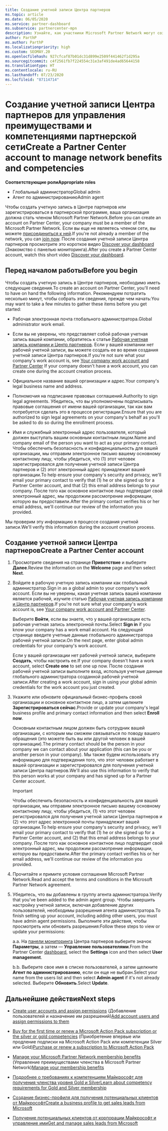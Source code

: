 ```yaml
---
title: Создание учетной записи Центра партнеров
ms.topic: article
ms.date: 06/05/2020
ms.service: partner-dashboard
ms.subservice: partnercenter-mpn
description: Узнайте, как участники Microsoft Partner Network могут создать учетную запись Центра партнеров для управления своими преимуществами и компетенциями в рамках партнерской сети.
author: ParthP
ms.author: ParthP
ms.localizationpriority: high
ms.custom: SEOMAY.20
ms.openlocfilehash: 927cfcaf87b01dc31d899e2509f441462f1d295a
ms.sourcegitcommit: c4f2561fb7f224554c31e3af491de4ad65644158
ms.translationtype: HT
ms.contentlocale: ru-RU
ms.lasthandoff: 07/23/2020
ms.locfileid: "87114714"
---
```

# <a name="create-a-partner-center-account-to-manage-network-benefits-and-competencies"></a><span data-ttu-id="2e050-103">Создание учетной записи Центра партнеров для управления преимуществами и компетенциями партнерской сети</span><span class="sxs-lookup"><span data-stu-id="2e050-103">Create a Partner Center account to manage network benefits and competencies</span></span>

<span data-ttu-id="2e050-104">**Соответствующие роли**</span><span class="sxs-lookup"><span data-stu-id="2e050-104">**Appropriate roles**</span></span>

- <span data-ttu-id="2e050-105">Глобальный администратор</span><span class="sxs-lookup"><span data-stu-id="2e050-105">Global admin</span></span>
- <span data-ttu-id="2e050-106">Агент по администрированию</span><span class="sxs-lookup"><span data-stu-id="2e050-106">Admin agent</span></span>

<span data-ttu-id="2e050-107">Чтобы создать учетную запись в Центре партнеров или зарегистрироваться в партнерской программе, ваша организация должна стать членом Microsoft Partner Network.</span><span class="sxs-lookup"><span data-stu-id="2e050-107">Before you can create an account on Partner Center, your company must be a member of the Microsoft Partner Network.</span></span> <span data-ttu-id="2e050-108">Если вы еще не являетесь членом сети, вы можете [присоединиться к ней](https://partner.microsoft.com/commercial#).</span><span class="sxs-lookup"><span data-stu-id="2e050-108">If you're not already a member of the network, you can [join now](https://partner.microsoft.com/commercial#).</span></span> <span data-ttu-id="2e050-109">После создания учетной записи Центра партнеров просмотрите это короткое видео [Discover your dashboard](https://vimeo.com/290338211) (Знакомство с панелью мониторинга).</span><span class="sxs-lookup"><span data-stu-id="2e050-109">After you create a Partner Center account, watch this short video [Discover your dashboard](https://vimeo.com/290338211).</span></span>

## <a name="before-you-begin"></a><span data-ttu-id="2e050-110">Перед началом работы</span><span class="sxs-lookup"><span data-stu-id="2e050-110">Before you begin</span></span>

<span data-ttu-id="2e050-111">Чтобы создать учетную запись в Центре партнеров, необходимо иметь следующие сведения.</span><span class="sxs-lookup"><span data-stu-id="2e050-111">To create an account on Partner Center, you'll need to have on hand the following information.</span></span> <span data-ttu-id="2e050-112">Рекомендуем потратить несколько минут, чтобы собрать эти сведения, прежде чем начать:</span><span class="sxs-lookup"><span data-stu-id="2e050-112">You may want to take a few minutes to gather these items before you get started:</span></span>

-   <span data-ttu-id="2e050-113">Рабочая электронная почта глобального администратора.</span><span class="sxs-lookup"><span data-stu-id="2e050-113">Global administrator work email.</span></span>

-   <span data-ttu-id="2e050-114">Если вы не уверены, что представляет собой рабочая учетная запись вашей компании, обратитесь к статье [Рабочая учетная запись компании и Центр партнеров](azure-active-directory-tenants-and-partner-center.md). Если у вашей компании нет рабочей учетной записи, вы можете создать ее во время создания учетной записи Центра партнеров.</span><span class="sxs-lookup"><span data-stu-id="2e050-114">If you're not sure what your company's work account is, see [Your company work account and Partner Center](azure-active-directory-tenants-and-partner-center.md) If your company doesn't have a work account, you can create one during the account creation process.</span></span> 

-   <span data-ttu-id="2e050-115">Официальное название вашей организации и адрес.</span><span class="sxs-lookup"><span data-stu-id="2e050-115">Your company's legal business name and address.</span></span>  

-   <span data-ttu-id="2e050-116">Полномочия на подписание правовых соглашений.</span><span class="sxs-lookup"><span data-stu-id="2e050-116">Authority to sign legal agreements.</span></span> <span data-ttu-id="2e050-117">Убедитесь, что вы уполномочены подписывать правовые соглашения от имени вашей организации, так как вам потребуется сделать это в процессе регистрации.</span><span class="sxs-lookup"><span data-stu-id="2e050-117">Ensure that you are authorized to sign legal agreements on your company's behalf as you'll be asked to do so during the enrollment process.</span></span>

-   <span data-ttu-id="2e050-118">Имя и служебный электронный адрес пользователя, который должен выступать вашим основным контактным лицом.</span><span class="sxs-lookup"><span data-stu-id="2e050-118">Name and company email of the person you want to act as your primary contact.</span></span> <span data-ttu-id="2e050-119">Чтобы обеспечить безопасность и конфиденциальность для вашей организации, мы отправим электронное письмо вашему основному контактному лицу, чтобы убедиться, что (1) этот человек зарегистрировался для получения учетной записи Центра партнеров и (2) этот электронный адрес принадлежит вашей организации.</span><span class="sxs-lookup"><span data-stu-id="2e050-119">To help ensure your company's security and privacy, we'll email your primary contact to verify that (1) he or she signed up for a Partner Center account, and that (2) this email address belongs to your company.</span></span> <span data-ttu-id="2e050-120">После того как основное контактное лицо подтвердит свой электронный адрес, мы продолжим рассмотрение информации, которую вы предоставили.</span><span class="sxs-lookup"><span data-stu-id="2e050-120">After the primary contact verifies his or her email address, we'll continue our review of the information you provided.</span></span>

<span data-ttu-id="2e050-121">Мы проверим эту информацию в процессе создания учетной записи.</span><span class="sxs-lookup"><span data-stu-id="2e050-121">We'll verify this information during the account creation process.</span></span> 
 
## <a name="create-a-partner-center-account"></a><span data-ttu-id="2e050-122">Создание учетной записи Центра партнеров</span><span class="sxs-lookup"><span data-stu-id="2e050-122">Create a Partner Center account</span></span>

1.  <span data-ttu-id="2e050-123">Просмотрите сведения на странице **Приветствие** и выберите **Далее**.</span><span class="sxs-lookup"><span data-stu-id="2e050-123">Review the information on the **Welcome** page and then select **Next**.</span></span>

2.  <span data-ttu-id="2e050-124">Войдите в рабочую учетную запись компании как глобальный администратор.</span><span class="sxs-lookup"><span data-stu-id="2e050-124">Sign in as a global admin to your company's work account.</span></span> <span data-ttu-id="2e050-125">Если вы не уверены, какая учетная запись вашей компании является рабочей, изучите статью [Рабочая учетная запись компании и Центр партнеров](azure-active-directory-tenants-and-partner-center.md).</span><span class="sxs-lookup"><span data-stu-id="2e050-125">If you're not sure what your company's work account   is, see [Your company work account and Partner Center](azure-active-directory-tenants-and-partner-center.md).</span></span>

    <span data-ttu-id="2e050-126">Выберите **Войти**, если вы знаете, что у вашей организации есть рабочая учетная запись электронной почты.</span><span class="sxs-lookup"><span data-stu-id="2e050-126">Select **Sign in** if you know your company has a work email account.</span></span> <span data-ttu-id="2e050-127">На следующей странице введите учетные данные глобального администратора рабочей учетной записи.</span><span class="sxs-lookup"><span data-stu-id="2e050-127">On the next page, enter global admin credentials for your company's work account.</span></span> 

    <span data-ttu-id="2e050-128">Если у вашей организации нет рабочей учетной записи, выберите **Создать**, чтобы настроить ее.</span><span class="sxs-lookup"><span data-stu-id="2e050-128">If your company doesn't have a work account, select **Create one** to set one up now.</span></span> <span data-ttu-id="2e050-129">После создания рабочей учетной записи выполните вход, используя учетные данные глобального администратора созданной рабочей учетной записи.</span><span class="sxs-lookup"><span data-stu-id="2e050-129">After creating a work account, sign in using your global admin credentials for the work account you just created.</span></span>

3.  <span data-ttu-id="2e050-130">Укажите или обновите официальный бизнес-профиль своей организации и основное контактное лицо, а затем щелкните **Зарегистрироваться сейчас**.</span><span class="sxs-lookup"><span data-stu-id="2e050-130">Provide or update your company's legal business profile and primary contact information and then select **Enroll now**.</span></span> 

    <span data-ttu-id="2e050-131">Основным контактным лицом должен быть сотрудник вашей организации, с которым мы сможем связываться по поводу вашего обращения (это можете быть вы или другой человек в вашей организации).</span><span class="sxs-lookup"><span data-stu-id="2e050-131">The primary contact should be the person in your company we can contact about your application (this can be you or another person in your company).</span></span> <span data-ttu-id="2e050-132">Мы также будем использовать эту информацию для подтверждения того, что этот человек работает в вашей организации и зарегистрировался для получения учетной записи Центра партнеров.</span><span class="sxs-lookup"><span data-stu-id="2e050-132">We'll also use this information to verify that this person works at your company and has signed up for a Partner Center account.</span></span>

    > [!IMPORTANT]  
    > <span data-ttu-id="2e050-133">Чтобы обеспечить безопасность и конфиденциальность для вашей организации, мы отправим электронное письмо вашему основному контактному лицу, чтобы убедиться, (1) что этот человек регистрировался для получения учетной записи Центра партнеров и (2) что этот адрес электронной почты принадлежит вашей организации.</span><span class="sxs-lookup"><span data-stu-id="2e050-133">To help ensure your company's security and privacy, we'll email your primary contact to verify that (1) he or she signed up for a Partner Center account, and (2) that this email address belongs to your company.</span></span> <span data-ttu-id="2e050-134">После того как основное контактное лицо подтвердит свой электронный адрес, мы продолжим рассмотрение информации, которую вы предоставили.</span><span class="sxs-lookup"><span data-stu-id="2e050-134">After the primary contact verifies his or her email address, we'll continue our review of the information you provided.</span></span>

4.  <span data-ttu-id="2e050-135">Прочитайте и примите условия соглашения Microsoft Partner Network.</span><span class="sxs-lookup"><span data-stu-id="2e050-135">Read and accept the terms and conditions in the Microsoft Partner Network agreement.</span></span> 

5.  <span data-ttu-id="2e050-136">Убедитесь, что вы добавлены в группу агента администратора.</span><span class="sxs-lookup"><span data-stu-id="2e050-136">Verify that you've been added to the admin agent group.</span></span> <span data-ttu-id="2e050-137">Чтобы завершить настройку учетной записи, включая добавление других пользователей, необходимы разрешения агента администратора.</span><span class="sxs-lookup"><span data-stu-id="2e050-137">To finish setting up your account, including adding other users, you must have admin agent permissions.</span></span> <span data-ttu-id="2e050-138">Выполните эти действия, чтобы просмотреть или обновить разрешения:</span><span class="sxs-lookup"><span data-stu-id="2e050-138">Follow these steps to view or update your permissions:</span></span>

    <span data-ttu-id="2e050-139">a.</span><span class="sxs-lookup"><span data-stu-id="2e050-139">a.</span></span> <span data-ttu-id="2e050-140">На [панели мониторинга](https://partner.microsoft.com/dashboard/home**) Центра партнеров выберите значок **Параметры**, а затем — **Управление пользователями**.</span><span class="sxs-lookup"><span data-stu-id="2e050-140">From the Partner Center [dashboard](https://partner.microsoft.com/dashboard/home**), select the **Settings** icon and then select **User management**.</span></span>  

    <span data-ttu-id="2e050-141">b.</span><span class="sxs-lookup"><span data-stu-id="2e050-141">b.</span></span> <span data-ttu-id="2e050-142">Выберите свое имя в списке пользователей, а затем щелкните **Агент по администрированию**, если он еще не выбран.</span><span class="sxs-lookup"><span data-stu-id="2e050-142">Select your name from the users list and then select **Admin agent** if it's not already selected.</span></span> <span data-ttu-id="2e050-143">Выберите **Обновить**.</span><span class="sxs-lookup"><span data-stu-id="2e050-143">Select **Update**.</span></span>  

## <a name="next-steps"></a><span data-ttu-id="2e050-144">Дальнейшие действия</span><span class="sxs-lookup"><span data-stu-id="2e050-144">Next steps</span></span>

-   <span data-ttu-id="2e050-145">[Create user accounts and assign permissions](create-user-accounts-and-set-permissions.md) (Добавление пользователей и назначение им разрешений)</span><span class="sxs-lookup"><span data-stu-id="2e050-145">[Add account users and assign permissions to them](create-user-accounts-and-set-permissions.md)</span></span>

-   <span data-ttu-id="2e050-146">[Buy for the first time or renew a Microsoft Action Pack subscription or the silver or gold competencies](mpn-get-action-pack.md) (Приобретение впервые или продление подписки на Microsoft Action Pack или компетенции Silver или Gold)</span><span class="sxs-lookup"><span data-stu-id="2e050-146">[Purchase or renew a subscription to Microsoft Action Pack](mpn-get-action-pack.md)</span></span>

-   <span data-ttu-id="2e050-147">[Manage your Microsoft Partner Network membership benefits](manage-your-partner-network-benefits.md) (Управление преимуществами членства в Microsoft Partner Network)</span><span class="sxs-lookup"><span data-stu-id="2e050-147">[Manage your membership benefits](manage-your-partner-network-benefits.md)</span></span>

-   [<span data-ttu-id="2e050-148">Подробнее о требованиях к компетенциям Майкрософт для получения членства уровня Gold и Silver</span><span class="sxs-lookup"><span data-stu-id="2e050-148">Learn about competency requirements for Gold and Silver membership</span></span>](https://partner.microsoft.com/membership/competencies)

-   [<span data-ttu-id="2e050-149">Создание бизнес-профиля для получения потенциальных клиентов от Майкрософт</span><span class="sxs-lookup"><span data-stu-id="2e050-149">Create a business profile to get sales leads from Microsoft</span></span>](create-a-marketing-profile.md)

-   [<span data-ttu-id="2e050-150">Получение потенциальных клиентов от корпорации Майкрософт и управление ими</span><span class="sxs-lookup"><span data-stu-id="2e050-150">Get and manage sales leads from Microsoft</span></span>](responding-to-referrals.md)